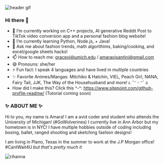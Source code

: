 
![header gif](https://media.giphy.com/media/v1.Y2lkPTc5MGI3NjExYmJnYm04a2Z6a2FrdXYweHlvZ3V6c2NnZXE3Zng5YWtzNjR0ZjU2YSZlcD12MV9pbnRlcm5hbF9naWZfYnlfaWQmY3Q9Zw/OyXCfQoRNdUBy/giphy.gif)
### Hi there 👋
- 🔭 I’m currently working on C++ projects, AI generative Reddit Post to TikTok video conversion app and a personal fashion blog website!
- 🌱 I’m currently learning Python, Node.js, + Java!
- 💬 Ask me about fashion trends, math algorithims, baking/cooking, and excel/google sheets hacks!
- 📫 How to reach me: graceoj@umich.edu / amaraojsantini@gmail.com
- 😄 Pronouns: she/her
- ⚡ Fun fact: I speak 4 languages and have lived in multiple countries
- ✨ Favorite Animes/Mangas: Mitchiko & Hatchin, VIEL, Peach Girl, NANA, Fairy Tail, JJK, The Way of the Househusband and more! ૮ ˶ᵔ ᵕ ᵔ˶ ა
- How did I make this? Click this ^-^: https://www.sitepoint.com/github-profile-readme/ (Tutorial coming soon)

### ✨ ABOUT ME ✨
Hi to you, my name is Amara! I am a avid coder and student who attends the University of Michigan! (#GoWolverines)
I currently live in Ann Arbor but my hometown is in NYC! I have multiple hobbies outside of coding including boxing, ballet, ranged shooting and sketching fashion designs!

I am living in Plano, Texas in the summer to work at the J.P Morgan office! #CantWait4U 
*but that's pretty much it*


![rihanna](https://media.giphy.com/media/v1.Y2lkPTc5MGI3NjExZ2lncHZlN291cGR6ZTJubGg0aGtwbmFrbWFtdHczMGtyb2tuYW1pNSZlcD12MV9pbnRlcm5hbF9naWZfYnlfaWQmY3Q9Zw/xT1XGRPXDY49tDZPgI/giphy.gif)
<!--
**amaraoj/amaraoj** is a ✨ _special_ ✨ repository because its `README.md` (this file) appears on your GitHub profile.
https://media.giphy.com/media/v1.Y2lkPTc5MGI3NjExYmJnYm04a2Z6a2FrdXYweHlvZ3V6c2NnZXE3Zng5YWtzNjR0ZjU2YSZlcD12MV9pbnRlcm5hbF9naWZfYnlfaWQmY3Q9Zw/OyXCfQoRNdUBy/giphy.gif
###Here are some ideas to get you started:

### Hi there 👋
- 🔭 I’m currently working on C++ projects, AI generative Reddit Post to TikTok video conversion app and a personal fashion blog website!
- 🌱 I’m currently learning Python, Node.js, + Java!
- 💬 Ask me about fashion trends, math algorithims, baking/cooking, and excel/google sheets hacks!
- 📫 How to reach me: graceoj@umich.edu / amaraojsantini@gmail.com
- 😄 Pronouns: she/her
- ⚡ Fun fact: I speak 4 languages and have lived in multiple countries
- How did I make this? Click this ^-^: https://www.sitepoint.com/github-profile-readme/ (Tutorial coming soon)
